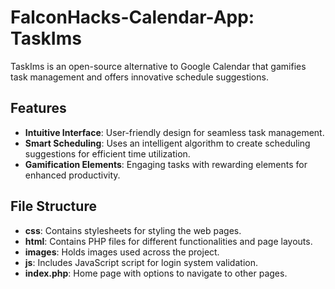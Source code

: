# FalconHacks-Calendar-App: TaskIms

TaskIms is an open-source alternative to Google Calendar that gamifies task management and offers innovative schedule suggestions.

## Features
- **Intuitive Interface**: User-friendly design for seamless task management.
- **Smart Scheduling**: Uses an intelligent algorithm to create scheduling suggestions for efficient time utilization.
- **Gamification Elements**: Engaging tasks with rewarding elements for enhanced productivity.

## File Structure
- **css**: Contains stylesheets for styling the web pages.
- **html**: Contains PHP files for different functionalities and page layouts.
- **images**: Holds images used across the project.
- **js**: Includes JavaScript script for login system validation.
- **index.php**: Home page with options to navigate to other pages.
